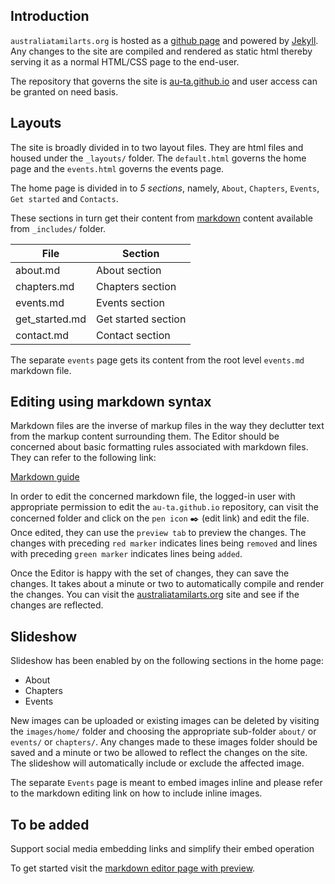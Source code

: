 ## Introduction

`australiatamilarts.org` is hosted as a [github page](https://pages.github.com/) and powered by [Jekyll](https://jekyllrb.com/docs/quickstart/). Any changes to the site are compiled and rendered as static html thereby serving it as a normal HTML/CSS page to the end-user.

The repository that governs the site is [au-ta.github.io](https://github.com/au-ta/au-ta.github.io) and user access can be granted on need basis.

## Layouts

The site is broadly divided in to two layout files. They are html files and housed under the `_layouts/` folder. The `default.html` governs the home page and the `events.html` governs the events page.

The home page is divided in to *5 sections*, namely, `About`, `Chapters`, `Events`, `Get started` and `Contacts`.

These sections in turn get their content from [markdown](https://guides.github.com/features/mastering-markdown/) content available from `_includes/` folder.

 File           | Section
----------------|---------------------
about.md        | About section 
chapters.md     | Chapters section 
events.md       | Events section 
get_started.md  | Get started section 
contact.md      | Contact section 

The separate `events` page gets its content from the root level `events.md` markdown file.

## Editing using markdown syntax

Markdown files are the inverse of markup files in the way they declutter text from the markup content surrounding them. The Editor should be concerned about basic formatting rules associated with markdown files. They can refer to the following link:

[Markdown guide](https://guides.github.com/features/mastering-markdown/)

In order to edit the concerned markdown file, the logged-in user with appropriate permission to edit the `au-ta.github.io` repository, can visit the concerned folder and click on the `pen icon` :black_nib: (edit link) and edit the file. Once edited, they can use the `preview tab` to preview the changes. The changes with preceding `red marker` indicates lines being `removed` and lines with preceding `green marker` indicates lines being `added`.

Once the Editor is happy with the set of changes, they can save the changes. It takes about a minute or two to automatically compile and render the changes. You can visit the [australiatamilarts.org](http://australiatamilarts.org) site and see if the changes are reflected.

## Slideshow

Slideshow has been enabled by on the following sections in the home page:

- About
- Chapters
- Events

New images can be uploaded or existing images can be deleted by visiting the `images/home/` folder and choosing the appropriate sub-folder `about/` or `events/` or `chapters/`. Any changes made to these images folder should be saved and a minute or two be allowed to reflect the changes on the site. The slideshow will automatically include or exclude the affected image.

The separate `Events` page is meant to embed images inline and please refer to the markdown editing link on how to include inline images.

## To be added

Support social media embedding links and simplify their embed operation

To get started visit the [markdown editor page with preview](https://kramdown.herokuapp.com/).
